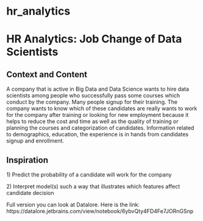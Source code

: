 # hr_analytics
<h1>HR Analytics: Job Change of Data Scientists</h1>

<h2>Context and Content</h2>
<p>A company that is active in Big Data and Data Science wants to hire data scientists among people who successfully pass some courses which conduct by the company. Many people signup for their training. The company wants to know which of these candidates are really wants to work for the company after training or looking for new employment because it helps to reduce the cost and time as well as the quality of training or planning the courses and categorization of candidates. Information related to demographics, education, the experience is in hands from candidates signup and enrollment.</p>

<h2>Inspiration</h2>
<p>1) Predict the probability of a candidate will work for the company</p>
<p>2) Interpret model(s) such a way that illustrates which features affect candidate decision</p>

<p>Full version you can look at Datalore. Here is the link: https://datalore.jetbrains.com/view/notebook/6ybvQty4FD4Fe7JORnGSnp</p>
